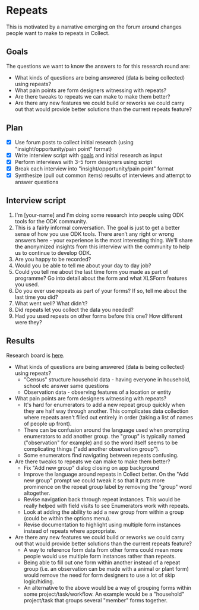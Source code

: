 # Repeats

This is motivated by a narrative emerging on the forum around changes people want to make to repeats in Collect.

## Goals

The questions we want to know the answers to for this research round are:

* What kinds of questions are being answered (data is being collected) using repeats?
* What pain points are form designers witnessing with repeats?
* Are there tweaks to repeats we can make to make them better?
* Are there any new features we could build or reworks we could carry out that would provide better solutions than the current repeats feature?

## Plan

- [x] Use forum posts to collect initial research (using "insight/opportunity/pain point" format)
- [x] Write interview script with [goals](#goals) and initial research as input
- [x] Perform interviews with 3-5 form designers using script
- [x] Break each interview into "insight/opportunity/pain point" format
- [x] Synthesize (pull out common items) results of interviews and attempt to answer questions

## Interview script

1. I'm [your-name] and I'm doing some research into people using ODK tools for the ODK community.
1. This is a fairly informal conversation. The goal is just to get a better sense of how you use ODK tools. There aren’t any right or wrong answers here - your experience is the most interesting thing. We'll share the anonymized insights from this interview with the community to help us to continue to develop ODK.
1. Are you happy to be recorded?
1. Would you be able to tell me about your day to day job?
1. Could you tell me about the last time form you made as part of programme? Go into detail about the form and what XLSForm features you used.
1. Do you ever use repeats as part of your forms? If so, tell me about the last time you did?
1. What went well? What didn't?
1. Did repeats let you collect the data you needed?
1. Had you used repeats on other forms before this one? How different were they?

## Results

Research board is [here](https://miro.com/app/board/o9J_kw4mjM8=/).

* What kinds of questions are being answered (data is being collected) using repeats?
  * "Census" structure household data - having everyone in household, school etc answer same questions
  * Observation data - observing features of a location or entity
* What pain points are form designers witnessing with repeats?
  * It's hard for enumerators to add a new repeat group quickly when they are half way through another. This complicates data collection where repeats aren't filled out entirely in order (taking a list of names of people up front).
  * There can be confusion around the language used when prompting enumerators to add another group. the "group" is typically named ("observation" for example) and so the word itself seems to be complicating things ("add another observation group").
  * Some enumerators find navigating between repeats confusing.
* Are there tweaks to repeats we can make to make them better?
  * Fix "Add new group" dialog closing on app background
  * Improve the language around repeats in Collect better. On the "Add new group" prompt we could tweak it so that it puts more prominence on the repeat group label by removing the "group" word altogether. 
  * Revise navigation back through repeat instances. This would be really helped with field visits to see Enumerators work with repeats.
  * Look at adding the ability to add a new group from within a group (could be within the options menu).
  * Revise documentation to highlight using multiple form instances instead of repeats where appropriate.
* Are there any new features we could build or reworks we could carry out that would provide better solutions than the current repeats feature?
  * A way to reference form data from other forms could mean more people would use multiple form instances rather than repeats.
  * Being able to fill out one form within another instead of a repeat group (i.e. an observation can be made with a animal or plant form) would remove the need for form designers to use a lot of skip logic/hiding.
  * An alternative to the above would be a way of grouping forms within some project/task/workflow. An example would be a "household" project/task that groups several "member" forms together.

